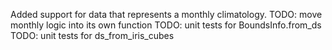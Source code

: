 Added support for data that represents a monthly climatology.
TODO: move monthly logic into its own function
TODO: unit tests for BoundsInfo.from_ds
TODO: unit tests for ds_from_iris_cubes
